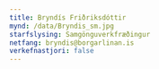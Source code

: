 ```yaml
---
title: Bryndís Friðriksdóttir
mynd: /data/Bryndis_sm.jpg
starfslysing: Samgönguverkfræðingur
netfang: bryndis@borgarlinan.is
verkefnastjori: false
---
```



